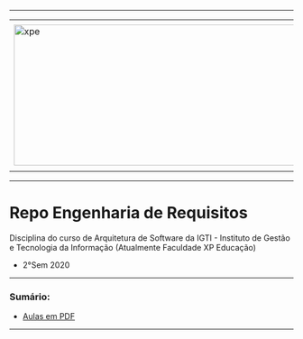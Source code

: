 -----

<div align="center">
    <table>
        <tr>
         <td align="center"></td>
        </tr> 
        <tr>
            <td>
                <img alt="xpe" width="1280px" height="250px" src="https://joaopauloaramuni.github.io/image/xpe-logo-2.png?raw=true"/>
            </td>
        </tr>
        <tr>
            <td align="center"></td>
        </tr> 
    </table>
</div>

-----

# Repo Engenharia de Requisitos

Disciplina do curso de Arquitetura de Software da IGTI - Instituto de Gestão e Tecnologia da Informação (Atualmente Faculdade XP Educação)

- 2°Sem 2020

-----

### Sumário:
- [Aulas em PDF](https://github.com/joaopauloaramuni/engenharia-de-requisitos/tree/main/PDF)

-----
